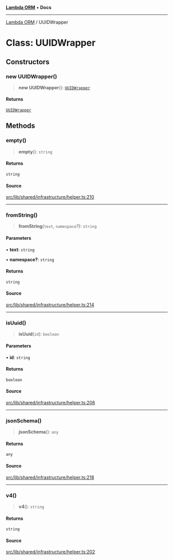 [**Lambda ORM**](../README.md) • **Docs**

***

[Lambda ORM](../README.md) / UUIDWrapper

# Class: UUIDWrapper

## Constructors

### new UUIDWrapper()

> **new UUIDWrapper**(): [`UUIDWrapper`](UUIDWrapper.md)

#### Returns

[`UUIDWrapper`](UUIDWrapper.md)

## Methods

### empty()

> **empty**(): `string`

#### Returns

`string`

#### Source

[src/lib/shared/infrastructure/helper.ts:210](https://github.com/lambda-orm/lambdaorm-base/blob/a635589f3d58a8022cbddf078d76ce5a7a0b2137/src/lib/shared/infrastructure/helper.ts#L210)

***

### fromString()

> **fromString**(`text`, `namespace`?): `string`

#### Parameters

• **text**: `string`

• **namespace?**: `string`

#### Returns

`string`

#### Source

[src/lib/shared/infrastructure/helper.ts:214](https://github.com/lambda-orm/lambdaorm-base/blob/a635589f3d58a8022cbddf078d76ce5a7a0b2137/src/lib/shared/infrastructure/helper.ts#L214)

***

### isUuid()

> **isUuid**(`id`): `boolean`

#### Parameters

• **id**: `string`

#### Returns

`boolean`

#### Source

[src/lib/shared/infrastructure/helper.ts:206](https://github.com/lambda-orm/lambdaorm-base/blob/a635589f3d58a8022cbddf078d76ce5a7a0b2137/src/lib/shared/infrastructure/helper.ts#L206)

***

### jsonSchema()

> **jsonSchema**(): `any`

#### Returns

`any`

#### Source

[src/lib/shared/infrastructure/helper.ts:218](https://github.com/lambda-orm/lambdaorm-base/blob/a635589f3d58a8022cbddf078d76ce5a7a0b2137/src/lib/shared/infrastructure/helper.ts#L218)

***

### v4()

> **v4**(): `string`

#### Returns

`string`

#### Source

[src/lib/shared/infrastructure/helper.ts:202](https://github.com/lambda-orm/lambdaorm-base/blob/a635589f3d58a8022cbddf078d76ce5a7a0b2137/src/lib/shared/infrastructure/helper.ts#L202)
